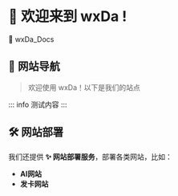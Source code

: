 # 👋 欢迎来到 wxDa !
<p class="text-gray">🚀 wxDa_Docs</p>


## 🎈 网站导航
> 欢迎使用 wxDa！以下是我们的站点

<PageLink href="https://wxda.me" title="💰 wxDa易支付" description="支持官方商户进件，费率最低可低至0.2%" />
<PageLink href="https://api.openai.sn" title="🚀 大聪明API" />
<PageLink href="https://ai.wxda.net" title="🎈 大聪明AI" />

::: info
测试内容
:::

## 🛠️ 网站部署

我们还提供 **✨ 网站部署服务**，部署各类网站，比如：
- **AI网站**
- **发卡网站**
